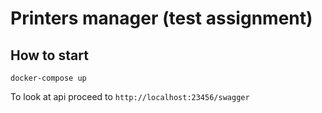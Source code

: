 # Printers manager (test assignment)

## How to start

```
docker-compose up
```

To look at api proceed to `http://localhost:23456/swagger`
